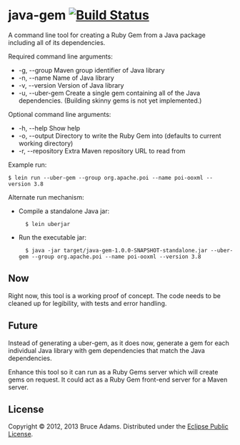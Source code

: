 # java-gem [![Build Status](https://secure.travis-ci.org/bruceadams/java-gem.png)](http://travis-ci.org/bruceadams/java-gem)

A command line tool for creating a Ruby Gem from a Java package
including all of its dependencies.

Required command line arguments:
* -g, --group       Maven group identifier of Java library
* -n, --name        Name of Java library
* -v, --version     Version of Java library
* -u, --uber-gem    Create a single gem containing all of the Java dependencies. (Building skinny gems is not yet implemented.)

Optional command line arguments:
* -h, --help        Show help
* -o, --output      Directory to write the Ruby Gem into (defaults to current working directory)
* -r, --repository  Extra Maven repository URL to read from

Example run:

    $ lein run --uber-gem --group org.apache.poi --name poi-ooxml --version 3.8

Alternate run mechanism:

* Compile a standalone Java jar:

        $ lein uberjar

* Run the executable jar:

        $ java -jar target/java-gem-1.0.0-SNAPSHOT-standalone.jar --uber-gem --group org.apache.poi --name poi-ooxml --version 3.8

## Now

Right now, this tool is a working proof of concept. The code needs to
be cleaned up for legibility, with tests and error handling.

## Future

Instead of generating a uber-gem, as it does now, generate a gem for
each individual Java library with gem dependencies that match the Java
dependencies.

Enhance this tool so it can run as a Ruby Gems server which will
create gems on request. It could act as a Ruby Gem front-end server
for a Maven server.

## License

Copyright © 2012, 2013 Bruce Adams. Distributed under the
[Eclipse Public License](http://www.eclipse.org/legal/epl-v10.html).
